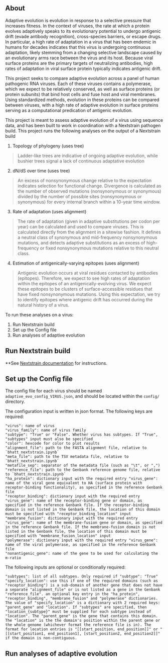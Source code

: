 ## About

Adaptive evolution is evolution in response to a selective pressure that increases fitness. In the context of viruses, the rate at which a protein evolves adaptively speaks to its evolutionary potential to undergo antigenic drift (evade antibody recognition), cross-species barriers, or escape drugs. In particular, a high rate of adaptation in a virus that has been endemic in humans for decades indicates that this virus is undergoing continuous adaptation, likely stemming from a changing selective landscape caused by an evolutionary arms race between the virus and its host. Because viral surface proteins are the primary targets of neutralizing antibodies, high rates of adaptation in viral surface protein typically indicates antigenic drift.

This project seeks to compare adaptive evolution across a panel of human pathogenic RNA viruses. Each of these viruses contains a polymerase, which we expect to be relatively conserved, as well as surface proteins (or protein subunits) that bind host cells and fuse host and viral membranes. Using standardized methods, evolution in these proteins can be compared between viruses, with a high rate of adaptive evolution in surface proteins serving as a computational predication of antigenic evolution. 

This project is meant to assess adaptive evolution of a virus using sequence data, and has been built to work in coordination with a Nextstrain pathogen build. This project runs the following analyses on the output of a Nextstrain build  
1. Topology of phylogeny (uses tree)
> Ladder-like trees are indicative of ongoing adaptive evolution, while bushier trees signal a lack of continuous adaptative evolution
2. dN/dS over time (uses tree)
> An excess of nonsynonymous change relative to the expectation indicates selection for functional change. Divergence is calculated as the number of observed mutations (nonsynonymous or synonymous) divided by the number of possible sites (nonsynonymous or synonymous) for every internal branch within a 10-year time window. 
3. Rate of adaptation (uses alignment)
> The rate of adaptation (given in adaptive substitutions per codon per year) can be calculated and used to compare viruses. This is calculated directly from the alignment in a sitewise fashion. It defines a neutral class of synonymous and mid-frequency nonsynonymous mutations, and detects adaptive substitutions as an excess of high-frequency or fixed nonsynonymous mutations relative to this neutral class.
4. Estimation of antigenically-varying epitopes (uses alignment)
> Antigenic evolution occurs at viral residues contacted by antibodies (epitopes). Therefore, we expect to see high rates of adaptation within the epitopes of an antigenically-evolving virus. We expect these epitopes to be clusters of surface-accessible residues that have fixed nonsynonymous mutations. Using this expectation, we try to identify epitopes where antigenic drift has occurred during the natural history of a virus.  


To run these analyses on a virus:
1. Run Nextstrain build
2. Set up the Config file
3. Run analyses of adaptive evolution


## Run Nextstrain build

**See [Nextstrain documentation](https://docs.nextstrain.org/) for instructions.

## Set up the Config file

The config file for each virus should be named `adaptive_evo_config_VIRUS.json`, and should be located within the `config/` directory.

The configuration input is written in json format. The following keys are required: 

	"virus": name of virus
	"virus_family": name of virus family
	"subtype": "True" or "False". Whether virus has subtypes. If "True", "subtypes" input must also be specified
	"color": hexcode for color to plot results
	"alignment_file": path to the FASTA alignment file, relative to `bhatt_nextstrain.ipynb`
	"meta_file": path to the TSV metadata file, relative to `bhatt_nextstrain.ipynb`
	"metafile_sep": separator of the metadata file (such as "\t", or ",")
	"reference_file": path to the Genbank reference genome file, relative to `bhatt_nextstrain.ipynb`
	"ha_protein": dictionary input with the required entry "virus_gene": name of the viral gene equivalent to HA (surface protein with receptor-binding functionality), as specified in the reference Genbank file
	"receptor_binding": dictionary input with the required entry "virus_gene": name of the receptor-binding gene or domain, as specified in the reference Genbank file. If the receptor-binding domain is not listed in the Genbank file, the location of this domain must be specified with "receptor_binding_location" input
	"membrane_fusion": dictionary input with the required entry "virus_gene": name of the membrane-fusion gene or domain, as specified in the reference Genbank file. If the membrane-fusion domain is not listed in the Genbank file, the location of this domain must be specified with "membrane_fusion_location" input
	"polymerase": dictionary input with the required entry "virus_gene": name of the viral polymerase, as specified in the reference Genbank file
	"nonantigenic_gene": name of the gene to be used for calculating the m-ratio

The following inputs are optional or conditionally required:

	"subtypes": list of all subtypes. Only required if "subtype": "True"
	"specify_location": use this if one of the required domains (such as "receptor_binding") is a sub-domain of another gene that does not have a separate "alignment_file" or is not listed as a gene in the Genbank "reference_file". an optional key entry in the "ha_protein", "receptor_binding", "membrane_fusion" and "polymerase" dictionaries. The value of "specify_location" is a dictionary with 2 required keys: "parent_gene" and "location". If "subtypes" are specified, then "location_{subtype}" must be supplied for each subtype instead of "location". The "parent_gene" is the gene that contains this domain. The "location" is the the domain's position within the parent gene or the whole genome (whichever format the reference file is in). The format for location entries is "[[start_position, end_position]]" or "[[start_position1, end_position1], [start_position2, end_position2]]" if the domain is non-contiguous.

## Run analyses of adaptive evolution